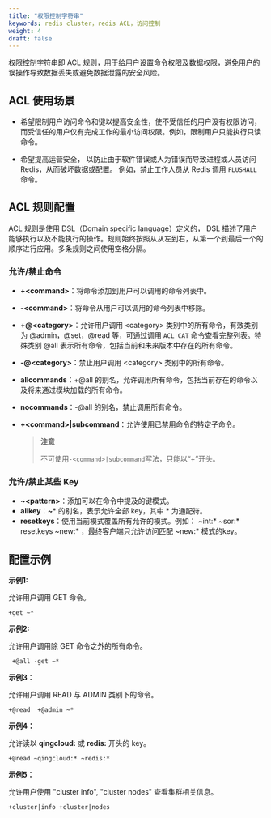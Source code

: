 ```yaml
---
title: "权限控制字符串"
keywords: redis cluster，redis ACL，访问控制
weight: 4
draft: false
---
```


权限控制字符串即 ACL 规则，用于给用户设置命令权限及数据权限，避免用户的误操作导致数据丢失或避免数据泄露的安全风险。

## ACL 使用场景

- 希望限制用户访问命令和键以提高安全性，使不受信任的用户没有权限访问，而受信任的用户仅有完成工作的最小访问权限。例如，限制用户只能执行只读命令。

- 希望提高运营安全， 以防止由于软件错误或人为错误而导致进程或人员访问 Redis，从而破坏数据或配置。 例如，禁止工作人员从 Redis 调用 `FLUSHALL` 命令。

##  ACL 规则配置

ACL 规则是使用 DSL（Domain specific language）定义的， DSL 描述了用户能够执行以及不能执行的操作。规则始终按照从从左到右，从第一个到最后一个的顺序进行应用。多条规则之间使用空格分隔。

### 允许/禁止命令

- **+<command\>**：将命令添加到用户可以调用的命令列表中。

- **-\<command\>**：将命令从用户可以调用的命令列表中移除。

- **+@\<category\>**：允许用户调用 \<category\> 类别中的所有命令，有效类别为 @admin，@set，@read 等，可通过调用 `ACL CAT` 命令查看完整列表。特殊类别 @all 表示所有命令，包括当前和未来版本中存在的所有命令。

- **-@\<category\>**：禁止用户调用 \<category\> 类别中的所有命令。

- **allcommands**：+@all 的别名，允许调用所有命令，包括当前存在的命令以及将来通过模块加载的所有命令。

- **nocommands**：-@all 的别名，禁止调用所有命令。

- **+\<command\>|subcommand**：允许使用已禁用命令的特定子命令。

  > **注意**
  >
  > 不可使用`-<command>|subcommand`写法，只能以“+”开头。

### 允许/禁止某些 Key

-  **~\<pattern\>**：添加可以在命令中提及的键模式。
- **allkey**：**~*** 的别名，表示允许全部 key，其中 * 为通配符。
- **resetkeys**：使用当前模式覆盖所有允许的模式。例如： ~int:* ~sor:* resetkeys ~new:* ，最终客户端只允许访问匹配 ~new:* 模式的key。

## 配置示例

**示例1:** 

允许用户调用 GET 命令。

```
+get ~*
```

**示例2:** 

允许用户调用除 GET 命令之外的所有命令。

```
 +@all -get ~*
```

**示例3：**

允许用户调用 READ 与 ADMIN 类别下的命令。

```
+@read  +@admin ~*
```

**示例4：**

允许读以 **qingcloud:** 或 **redis:** 开头的 key。

```
+@read ~qingcloud:* ~redis:*
```

**示例5：**

允许用户使用 "cluster info", "cluster nodes" 查看集群相关信息。

```
+cluster|info +cluster|nodes
```

